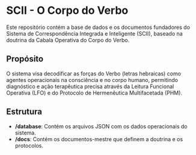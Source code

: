 # SCII - O Corpo do Verbo

Este repositório contém a base de dados e os documentos fundadores do Sistema de Correspondência Integrada e Inteligente (SCII), baseado na doutrina da Cabala Operativa do Corpo do Verbo.

## Propósito

O sistema visa decodificar as forças do Verbo (letras hebraicas) como agentes operacionais na consciência e no corpo humano, permitindo diagnóstico e ação terapêutica precisa através da Leitura Funcional Operativa (LFO) e do Protocolo de Hermenêutica Multifacetada (PHM).

## Estrutura

- **/database**: Contém os arquivos JSON com os dados operacionais do sistema.
- **/docs**: Contém os documentos-mestre que definem a doutrina e os protocolos.

